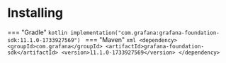 # Installing

=== "Gradle"
    ```kotlin
    implementation("com.grafana:grafana-foundation-sdk:11.1.0-1733927569")
    ```
=== "Maven"
    ```xml
    <dependency>
        <groupId>com.grafana</groupId>
        <artifactId>grafana-foundation-sdk</artifactId>
        <version>11.1.0-1733927569</version>
    </dependency>
    ```
